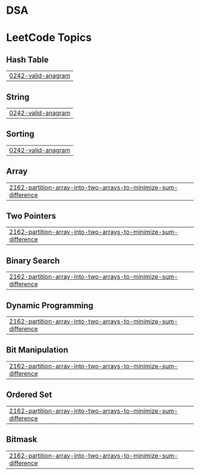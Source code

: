 # DSA
<!---LeetCode Topics Start-->
# LeetCode Topics
## Hash Table
|  |
| ------- |
| [0242-valid-anagram](https://github.com/Kasthuri819/DSA/tree/master/0242-valid-anagram) |
## String
|  |
| ------- |
| [0242-valid-anagram](https://github.com/Kasthuri819/DSA/tree/master/0242-valid-anagram) |
## Sorting
|  |
| ------- |
| [0242-valid-anagram](https://github.com/Kasthuri819/DSA/tree/master/0242-valid-anagram) |
## Array
|  |
| ------- |
| [2162-partition-array-into-two-arrays-to-minimize-sum-difference](https://github.com/Kasthuri819/DSA/tree/master/2162-partition-array-into-two-arrays-to-minimize-sum-difference) |
## Two Pointers
|  |
| ------- |
| [2162-partition-array-into-two-arrays-to-minimize-sum-difference](https://github.com/Kasthuri819/DSA/tree/master/2162-partition-array-into-two-arrays-to-minimize-sum-difference) |
## Binary Search
|  |
| ------- |
| [2162-partition-array-into-two-arrays-to-minimize-sum-difference](https://github.com/Kasthuri819/DSA/tree/master/2162-partition-array-into-two-arrays-to-minimize-sum-difference) |
## Dynamic Programming
|  |
| ------- |
| [2162-partition-array-into-two-arrays-to-minimize-sum-difference](https://github.com/Kasthuri819/DSA/tree/master/2162-partition-array-into-two-arrays-to-minimize-sum-difference) |
## Bit Manipulation
|  |
| ------- |
| [2162-partition-array-into-two-arrays-to-minimize-sum-difference](https://github.com/Kasthuri819/DSA/tree/master/2162-partition-array-into-two-arrays-to-minimize-sum-difference) |
## Ordered Set
|  |
| ------- |
| [2162-partition-array-into-two-arrays-to-minimize-sum-difference](https://github.com/Kasthuri819/DSA/tree/master/2162-partition-array-into-two-arrays-to-minimize-sum-difference) |
## Bitmask
|  |
| ------- |
| [2162-partition-array-into-two-arrays-to-minimize-sum-difference](https://github.com/Kasthuri819/DSA/tree/master/2162-partition-array-into-two-arrays-to-minimize-sum-difference) |
<!---LeetCode Topics End-->